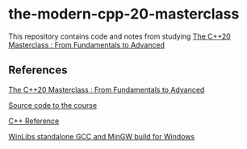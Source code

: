 # the-modern-cpp-20-masterclass

This repository contains code and notes from studying [The C++20 Masterclass : From Fundamentals to Advanced](https://www.udemy.com/course/the-modern-cpp-20-masterclass/)

## References

[The C++20 Masterclass : From Fundamentals to Advanced](https://www.udemy.com/course/the-modern-cpp-20-masterclass/)

[Source code to the course](https://github.com/rutura/The-C-20-Masterclass-Source-Code)

[C++ Reference](https://en.cppreference.com/w/)

[WinLibs standalone GCC and MinGW build for Windows](https://winlibs.com/)

